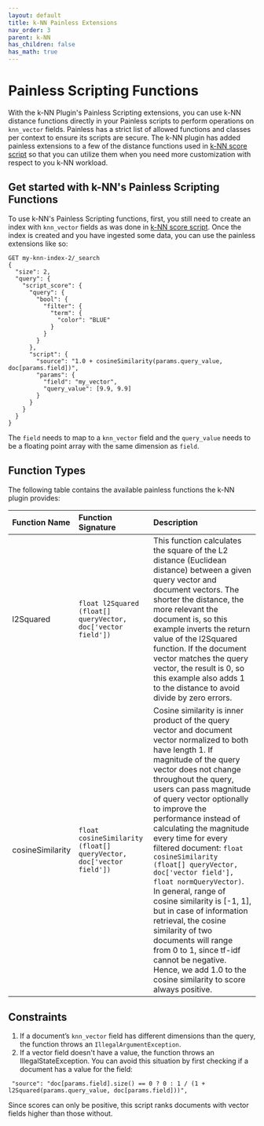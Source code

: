 ```yaml
---
layout: default
title: k-NN Painless Extensions
nav_order: 3
parent: k-NN
has_children: false
has_math: true
---
```


# Painless Scripting Functions

With the k-NN Plugin's Painless Scripting extensions, you can use k-NN distance functions directly in your Painless scripts to perform operations on `knn_vector` fields. Painless has a strict list of allowed functions and classes per context to ensure its scripts are secure. The k-NN plugin has added painless extensions to a few of the distance functions used in [k-NN score script](../knn-score-script) so that you can utilize them when you need more customization with respect to you k-NN workload.

## Get started with k-NN's Painless Scripting Functions

To use k-NN's Painless Scripting functions, first, you still need to create an index with `knn_vector` fields as was done in [k-NN score script](../knn-score-script#Getting-started-with-the-score-script). Once the index is created and you have ingested some data, you can use the painless extensions like so:

```
GET my-knn-index-2/_search
{
  "size": 2,
  "query": {
    "script_score": {
      "query": {
        "bool": {
          "filter": {
            "term": {
              "color": "BLUE"
            }
          }
        }
      },
      "script": {
        "source": "1.0 + cosineSimilarity(params.query_value, doc[params.field])", 
        "params": {
          "field": "my_vector",
          "query_value": [9.9, 9.9]
        }
      }
    }
  }
}
```

The `field` needs to map to a `knn_vector` field and the `query_value` needs to be a floating point array with the same dimension as `field`.

## Function Types
The following table contains the available painless functions the k-NN plugin provides:

<table>
  <thead style="text-align: left">
  <tr>
    <th>Function Name</th>
    <th>Function Signature</th>
    <th>Description</th>
  </tr>
  </thead>
  <tr>
    <td>l2Squared</td>
    <td><code>float l2Squared (float[] queryVector, doc['vector field'])</code></td>
    <td>This function calculates the square of the L2 distance (Euclidean distance) between a given query vector and document vectors. The shorter the distance, the more relevant the document is, so this example inverts the return value of the l2Squared function. If the document vector matches the query vector, the result is 0, so this example also adds 1 to the distance to avoid divide by zero errors.</td>
  </tr>
  <tr>
    <td>cosineSimilarity</td>
    <td><code>float cosineSimilarity (float[] queryVector, doc['vector field'])</code></td>
    <td>Cosine similarity is inner product of the query vector and document vector normalized to both have length 1. If magnitude of the query vector does not change throughout the query, users can pass magnitude of query vector optionally to improve the performance instead of calculating the magnitude every time for every filtered document: <code>float cosineSimilarity (float[] queryVector, doc['vector field'], float normQueryVector)</code>. In general, range of cosine similarity is [-1, 1], but in case of information retrieval, the cosine similarity of two documents will range from 0 to 1, since tf-idf cannot be negative. Hence, we add 1.0 to the cosine similarity to score always positive. </td>
  </tr>
</table>


## Constraints
1. If a document’s `knn_vector` field has different dimensions than the query, the function throws an `IllegalArgumentException`.
2. If a vector field doesn't have a value, the function throws an IllegalStateException.
   You can avoid this situation by first checking if a document has a value for the field:
```
 "source": "doc[params.field].size() == 0 ? 0 : 1 / (1 + l2Squared(params.query_value, doc[params.field]))",
```
Since scores can only be positive, this script ranks documents with vector fields higher than those without.
